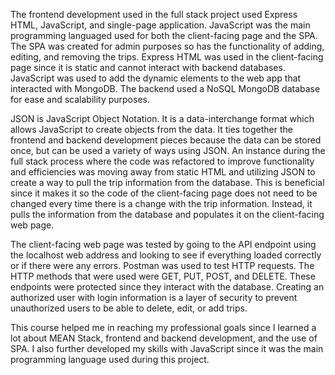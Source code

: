 The frontend development used in the full stack project used Express HTML, JavaScript, and single-page application. JavaScript was the main programming languaged used for both the client-facing page and the SPA. The SPA was created for admin purposes so has the functionality of adding, editing, and removing the trips. Express  HTML was used in the client-facing page since it is static and cannot interact with backend databases. JavaScript was used to add the dynamic elements to the web app that interacted with MongoDB.
The backend used a NoSQL MongoDB database for ease and scalability purposes.

JSON is JavaScript Object Notation. It is a data-interchange format which allows JavaScript to create objects from the data. It ties together the frontend and backend development pieces because the data can be stored once, but can be used a variety of ways using JSON.
An instance during the full stack process where the code was refactored to improve functionality and efficiencies was moving away from static HTML and utilizing JSON to create a way to pull the trip information from the database. This is beneficial since it makes it so the code of the client-facing page does not need to be changed every time there is a change with the trip information. Instead, it pulls the information from the database and populates it on the client-facing web page.

The client-facing web page was tested by going to the API endpoint using the localhost web address and looking to see if everything loaded correctly or if there were any errors. Postman was used to test HTTP requests. The HTTP methods that were used were GET, PUT, POST, and DELETE. These endpoints were protected since they interact with the database. Creating an authorized user with login information is a layer of security to prevent unauthorized users to be able to delete, edit, or add trips.

This course helped me in reaching my professional goals since I learned a lot about MEAN Stack, frontend and backend  development, and the use of SPA. I also further developed my skills with JavaScript since it was the main programming language used during this project.
